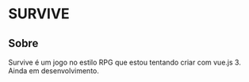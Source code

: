 # SURVIVE

## Sobre

Survive é um jogo no estilo RPG que estou tentando criar com vue.js 3.
Ainda em desenvolvimento.